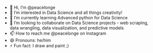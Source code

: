 - 👋 Hi, I’m @peacelonge
- 👀 I’m interested in Data Science and all things creativity!
- 🌱 I’m currently learning Advanced python for Data Science 
- 💞️ I’m looking to collaborate on Data Science projects - web scraping, data wrangling, data visualization, and predictive models
- 📫 How to reach me @peacelonge on Instagram
- 😄 Pronouns: he/him
- ⚡ Fun fact: I draw and paint ;)

<!---
peacelonge/peacelonge is a ✨ special ✨ repository because its `README.md` (this file) appears on your GitHub profile.
You can click the Preview link to take a look at your changes.
--->
